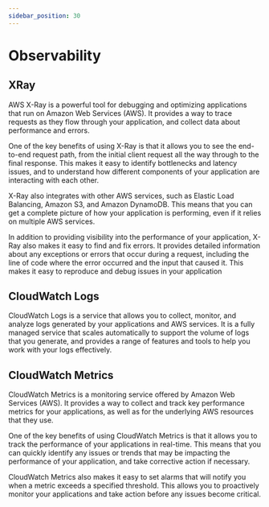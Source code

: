 ```yaml
---
sidebar_position: 30
---
```


# Observability

## XRay

AWS X-Ray is a powerful tool for debugging and optimizing applications that run on Amazon Web Services (AWS). It provides a way to trace requests as they flow through your application, and collect data about performance and errors.

One of the key benefits of using X-Ray is that it allows you to see the end-to-end request path, from the initial client request all the way through to the final response. This makes it easy to identify bottlenecks and latency issues, and to understand how different components of your application are interacting with each other.

X-Ray also integrates with other AWS services, such as Elastic Load Balancing, Amazon S3, and Amazon DynamoDB. This means that you can get a complete picture of how your application is performing, even if it relies on multiple AWS services.

In addition to providing visibility into the performance of your application, X-Ray also makes it easy to find and fix errors. It provides detailed information about any exceptions or errors that occur during a request, including the line of code where the error occurred and the input that caused it. This makes it easy to reproduce and debug issues in your application

## CloudWatch Logs

CloudWatch Logs is a service that allows you to collect, monitor, and analyze logs generated by your applications and AWS services. It is a fully managed service that scales automatically to support the volume of logs that you generate, and provides a range of features and tools to help you work with your logs effectively.

## CloudWatch Metrics

CloudWatch Metrics is a monitoring service offered by Amazon Web Services (AWS). It provides a way to collect and track key performance metrics for your applications, as well as for the underlying AWS resources that they use.

One of the key benefits of using CloudWatch Metrics is that it allows you to track the performance of your applications in real-time. This means that you can quickly identify any issues or trends that may be impacting the performance of your application, and take corrective action if necessary.

CloudWatch Metrics also makes it easy to set alarms that will notify you when a metric exceeds a specified threshold. This allows you to proactively monitor your applications and take action before any issues become critical.

